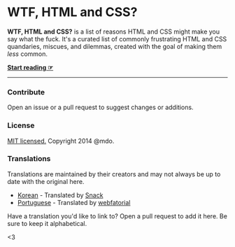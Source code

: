 # WTF, HTML and CSS?

**WTF, HTML and CSS?** is a list of reasons HTML and CSS might make you say what the fuck. It's a curated list of commonly frustrating HTML and CSS quandaries, miscues, and dilemmas, created with the goal of making them *less* common.

**[Start reading ☞](http://wtfhtmlcss.com)**

---

### Contribute

Open an issue or a pull request to suggest changes or additions.


### License

[MIT licensed.](LICENSE.md) Copyright 2014 @mdo.

### Translations

Translations are maintained by their creators and may not always be up to date with the original here.

- [Korean](http://snack-x.github.io/wtf-html-css/) - Translated by [Snack](https://github.com/Snack-X)
- [Portuguese](http://webfatorial.github.io/wtf-html-css/) - Translated by [webfatorial](http://webfatorial.com/)

Have a translation you'd like to link to? Open a pull request to add it here. Be sure to keep it alphabetical.

<3

